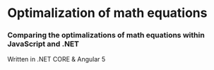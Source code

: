# Optimalization of math equations
### Comparing the optimalizations of math equations within JavaScript and .NET

Written in .NET CORE & Angular 5
